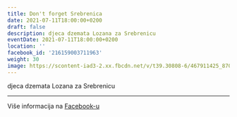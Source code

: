 ```yaml
---
title: Don't forget Srebrenica
date: 2021-07-11T18:00:00+0200
draft: false
description: djeca dzemata Lozana za Srebrenicu
eventDate: 2021-07-11T18:00:00+0200
location: ''
facebook_id: '216159003711963'
weight: 30
image: https://scontent-iad3-2.xx.fbcdn.net/v/t39.30808-6/467911425_8702124949883247_8451066247417132989_n.jpg?_nc_cat=103&ccb=1-7&_nc_sid=9e60e4&_nc_ohc=Ffjd9VFWCrkQ7kNvwE9KKj2&_nc_oc=AdnnNsU4DPH0EsqCHKqnJw6fDoF0Ee8i8DkEXlVnW5MLZyippPy_Dx6EPk1xuwTYmAE&_nc_zt=23&_nc_ht=scontent-iad3-2.xx&edm=ABTKTjYEAAAA&_nc_gid=v7PkisEG0WrAA5sFaYqhgA&oh=00_AfagEKHhYmIxt5pjOE0Y7pGO6IAIXSIInBphWXxePilkkA&oe=68C7F119
---
```


djeca dzemata Lozana za Srebrenicu

---

Više informacija na [Facebook-u](https://facebook.com/events/216159003711963)